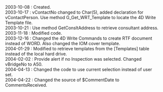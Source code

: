 2003-10-08 : Created.  2003-10-17 : vContactNo changed to Char(5), added declaration for vContactPerson. Use method G_Get_WRT_Template to locate the 4D Write Template file.  2003-10-21 : Use method GetConsltAddress to retrieve consultant address.  2003-11-18 : Modified code.   2003-12-16 : Changed the 4D Write Commands to create RTF document instead of WORD.  Also changed the IOM cover template.  2004-01-29 : Modified to retrieve templates from the [Templates] table instead of the local hard drive.  2004-02-02 : Provide alert if no Inspection was selected. Changed  vBridgeNo to A50.  2004-04-13 : Changed the code to use current selection instead of user set.  2004-04-22 : Changed the source of $CommentDate to CommentsReceived. 